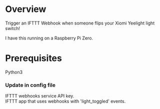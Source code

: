 # Overview
Trigger an IFTTT Webhook when someone flips your Xiomi Yeelight light switch!

I have this running on a Raspberry Pi Zero.

# Prerequisites
Python3  
### Update in config file
IFTTT webhooks service API key.  
IFTTT app that uses webhooks with 'light_toggled' events.
